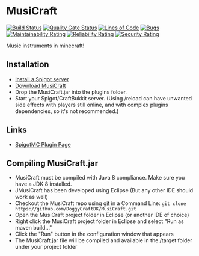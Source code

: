 MusiCraft
======

[![Build Status](https://travis-ci.com/DoggyCraftDK/MusiCraft.svg?branch=master)](https://travis-ci.com/DoggyCraftDK/MusiCraft)
[![Quality Gate Status](https://sonarcloud.io/api/project_badges/measure?project=DoggyCraftDK_MusiCraft&metric=alert_status)](https://sonarcloud.io/dashboard?id=DoggyCraftDK_MusiCraft)
[![Lines of Code](https://sonarcloud.io/api/project_badges/measure?project=DoggyCraftDK_MusiCraft&metric=ncloc)](https://sonarcloud.io/dashboard?id=DoggyCraftDK_MusiCraft)
[![Bugs](https://sonarcloud.io/api/project_badges/measure?project=DoggyCraftDK_MusiCraft&metric=bugs)](https://sonarcloud.io/dashboard?id=DoggyCraftDK_MusiCraft)
[![Maintainability Rating](https://sonarcloud.io/api/project_badges/measure?project=DoggyCraftDK_MusiCraft&metric=sqale_rating)](https://sonarcloud.io/dashboard?id=DoggyCraftDK_MusiCraft)
[![Reliability Rating](https://sonarcloud.io/api/project_badges/measure?project=DoggyCraftDK_MusiCraft&metric=reliability_rating)](https://sonarcloud.io/dashboard?id=DoggyCraftDK_MusiCraft)
[![Security Rating](https://sonarcloud.io/api/project_badges/measure?project=DoggyCraftDK_MusiCraft&metric=security_rating)](https://sonarcloud.io/dashboard?id=DoggyCraftDK_MusiCraft)

Music instruments in minecraft!

Installation
---------
*	[Install a Spigot server](https://github.com/DoggyCraftDK/MusiCraft/#obtain-a-build-of-spigot)
*	[Download MusiCraft](https://github.com/DoggyCraftDK/MusiCraft/#download)
*	Drop the MusiCraft.jar into the plugins folder.
*	Start your Spigot/CraftBukkit server. (Using /reload can have unwanted side effects with players still online, and with complex plugins dependencies, so it's not recommended.)

Links
---------

* [SpigotMC Plugin Page](https://www.spigotmc.org/resources/musicraft.56912/)

Compiling MusiCraft.jar
---------
*	MusiCraft must be compiled with Java 8 compliance. Make sure you have a JDK 8 installed.
*	JMusiCraft has been developed using Eclipse (But any other IDE should work as well)
*	Checkout the MusiCraft repo using [git](https://git-scm.com/downloads) in a Command Line: `git clone https://github.com/DoggyCraftDK/MusiCraft.git`
*	Open the MusiCraft project folder in Eclipse (or another IDE of choice)
*	Right click the MusiCraft project folder in Eclipse and select "Run as maven build..."
*	Click the "Run" button in the configuration window that appears
*	The MusiCraft.jar file will be compiled and available in the /target folder under your project folder
